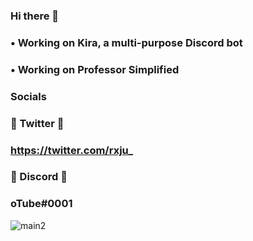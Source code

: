 ### Hi there 👋


###   • Working on Kira, a multi-purpose Discord bot 
###   • Working on Professor Simplified 

### Socials

### 💎 Twitter 💎

### https://twitter.com/rxju_



### 🌠 Discord 🌠

### oTube#0001

![main2](https://user-images.githubusercontent.com/65078619/94346495-9f973980-004a-11eb-9f92-68196c840fa2.png)
